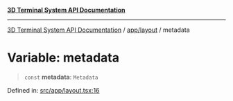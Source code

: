 [**3D Terminal System API Documentation**](../../../README.md)

***

[3D Terminal System API Documentation](../../../README.md) / [app/layout](../README.md) / metadata

# Variable: metadata

> `const` **metadata**: `Metadata`

Defined in: [src/app/layout.tsx:16](https://github.com/Dicommunitas/ThreeJS_Terminal_3D2/blob/2d6118765ed06f96efcb299ae199b08c708400c9/src/app/layout.tsx#L16)
